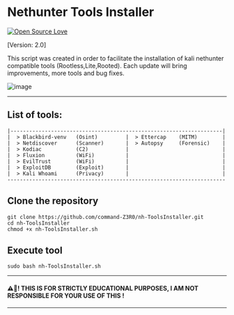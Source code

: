 # Nethunter Tools Installer
[![Open Source Love](https://badges.frapsoft.com/os/v1/open-source.svg?v=102)](https://github.com/command-z3r0?tab=repositories) 

[Version: 2.0]

This script was created in order to facilitate the installation of kali nethunter compatible tools (Rootless,Lite,Rooted). Each update will bring improvements, more tools and bug fixes.

![image](https://raw.githubusercontent.com/command-Z3R0/Nethunter-tools/main/Nethunter-tools.png)

---------------------------------------------------

## List of tools:
```shell
|--------------------------------------------------------------------| 
|  > Blackbird-venv   (Osint)         |  > Ettercap    (MITM)        |
|  > Netdiscover      (Scanner)       |  > Autopsy     (Forensic)    |
|  > Kodiac           (C2)            |                              |
|  > Fluxion          (WiFi)          |                              |             
|  > EvilTrust        (WiFi)          |                              |
|  > ExploitDB        (Exploit)       |                              |
|  > Kali Whoami      (Privacy)       |                              | 
----------------------------------------------------------------------
```



## Clone the repository
```shell
git clone https://github.com/command-Z3R0/nh-ToolsInstaller.git
cd nh-ToolsInstaller
chmod +x nh-ToolsInstaller.sh
```
## Execute tool
```shell
sudo bash nh-ToolsInstaller.sh
```

-----------------------------------------------------------------------------------------------------
#### ⚠️🚧! THIS IS FOR STRICTLY EDUCATIONAL PURPOSES, I AM NOT RESPONSIBLE FOR YOUR USE OF THIS !
------------------------------------------------------------------------------------------------------
